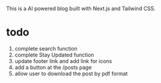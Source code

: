 This is a AI powered blog built with Next.js and Tailwind CSS.

# todo

1. complete search function
2. complete Stay Updated function
3. update footer link and add link for icons
4. add a button at the /posts page
5. allow user to download the post by pdf format
